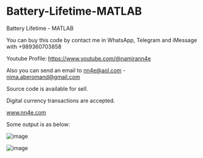 # Battery-Lifetime-MATLAB
Battery Lifetime - MATLAB

You can buy this code by contact me in WhatsApp, Telegram and iMessage with +989360703858

Youtube Profile: https://www.youtube.com/@namirann4e

Also you can send an email to nn4e@aol.com - nima.aberomand@gmail.com

Source code is available for sell.

Digital currency transactions are accepted.

www.nn4e.com

Some output is as below:

![image](https://github.com/user-attachments/assets/c2fc5de7-c8de-407d-b1bd-f4a870fe53c3)

![image](https://github.com/user-attachments/assets/db1ec2d5-78ec-48f5-9a82-8d4247615e10)
